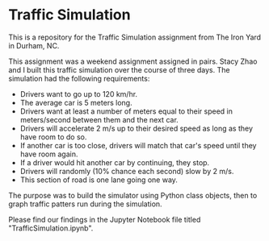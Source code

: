 # Traffic Simulation

This is a repository for the Traffic Simulation assignment from The Iron Yard in Durham, NC.

This assignment was a weekend assignment assigned in pairs. Stacy Zhao and I built this traffic simulation over the course of three days. The simulation had the following requirements:

* Drivers want to go up to 120 km/hr.
* The average car is 5 meters long.
* Drivers want at least a number of meters equal to their speed in meters/second between them and the next car.
* Drivers will accelerate 2 m/s up to their desired speed as long as they have room to do so.
* If another car is too close, drivers will match that car's speed until they have room again.
* If a driver would hit another car by continuing, they stop.
* Drivers will randomly (10% chance each second) slow by 2 m/s.
* This section of road is one lane going one way.

The purpose was to build the simulator using Python class objects, then to graph traffic patters run during the simulation. 

Please find our findings in the Jupyter Notebook file titled "TrafficSimulation.ipynb".


